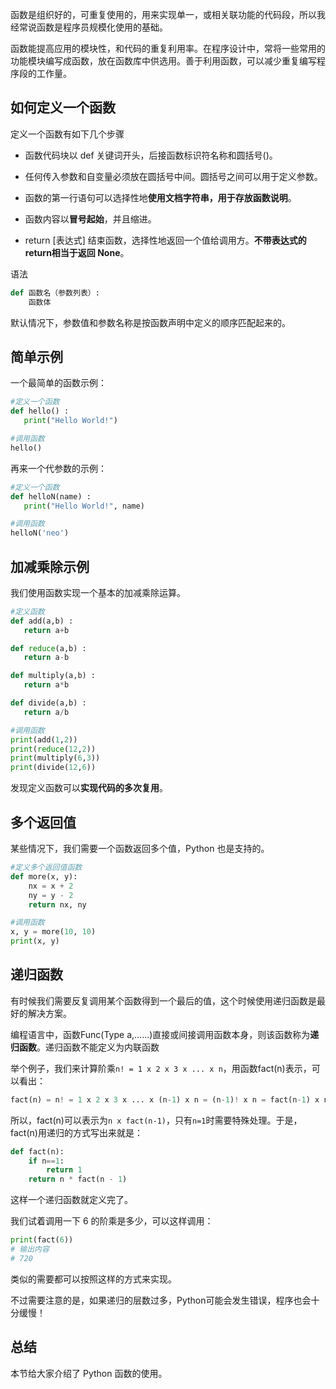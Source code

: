 函数是组织好的，可重复使用的，用来实现单一，或相关联功能的代码段，所以我经常说函数是程序员规模化使用的基础。

  

函数能提高应用的模块性，和代码的重复利用率。在程序设计中，常将一些常用的功能模块编写成函数，放在函数库中供选用。善于利用函数，可以减少重复编写程序段的工作量。

## **如何定义一个函数**

定义一个函数有如下几个步骤

- 函数代码块以 def 关键词开头，后接函数标识符名称和圆括号()。
    
- 任何传入参数和自变量必须放在圆括号中间。圆括号之间可以用于定义参数。
    
- 函数的第一行语句可以选择性地**使用文档字符串，用于存放函数说明**。
    
- 函数内容以**冒号起始**，并且缩进。
    
- return [表达式] 结束函数，选择性地返回一个值给调用方。**不带表达式的return相当于返回 None**。
    

语法

```Python
def 函数名（参数列表）:
    函数体
```

默认情况下，参数值和参数名称是按函数声明中定义的顺序匹配起来的。

## **简单示例**

一个最简单的函数示例：

```Python
#定义一个函数
def hello() :
   print("Hello World!")

#调用函数
hello()
```

再来一个代参数的示例：

```Python
#定义一个函数
def helloN(name) :
   print("Hello World!", name)

#调用函数
helloN('neo')
```

## **加减乘除示例**

我们使用函数实现一个基本的加减乘除运算。

```Python
#定义函数
def add(a,b) :
   return a+b

def reduce(a,b) :
   return a-b

def multiply(a,b) :
   return a*b

def divide(a,b) :
   return a/b

#调用函数
print(add(1,2))
print(reduce(12,2))
print(multiply(6,3))
print(divide(12,6))
```

发现定义函数可以**实现代码的多次复用**。

## **多个返回值**

某些情况下，我们需要一个函数返回多个值，Python 也是支持的。

```Python
#定义多个返回值函数
def more(x, y):
    nx = x + 2
    ny = y - 2
    return nx, ny

#调用函数
x, y = more(10, 10)
print(x, y)
```

## **递归函数**

有时候我们需要反复调用某个函数得到一个最后的值，这个时候使用递归函数是最好的解决方案。

  

编程语言中，函数Func(Type a,……)直接或间接调用函数本身，则该函数称为**递归函数**。递归函数不能定义为内联函数

  

举个例子，我们来计算阶乘`n! = 1 x 2 x 3 x ... x n`，用函数fact(n)表示，可以看出：

```Python
fact(n) = n! = 1 x 2 x 3 x ... x (n-1) x n = (n-1)! x n = fact(n-1) x n
```

所以，fact(n)可以表示为`n x fact(n-1)`，只有`n=1`时需要特殊处理。于是，fact(n)用递归的方式写出来就是：

```Python
def fact(n):
    if n==1:
        return 1
    return n * fact(n - 1)
```

这样一个递归函数就定义完了。

  

我们试着调用一下 6 的阶乘是多少，可以这样调用：

```Python
print(fact(6))
# 输出内容
# 720
```

类似的需要都可以按照这样的方式来实现。

不过需要注意的是，如果递归的层数过多，Python可能会发生错误，程序也会十分缓慢！

## **总结**

本节给大家介绍了 Python 函数的使用。
